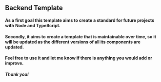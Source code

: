 ## Backend Template

#### As a first goal this template aims to create a standard for future projects with Node and TypeScript.

#### Secondly, it aims to create a template that is maintainable over time, so it will be updated as the different versions of all its components are updated.

#### Feel free to use it and let me know if there is anything you would add or improve.

##### Thank you!
